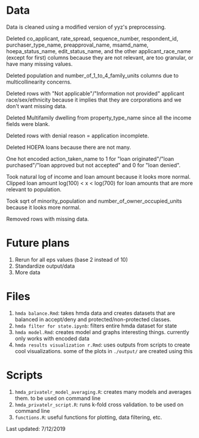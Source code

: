 # Data

Data is cleaned using a modified version of yyz's preprocessing.

Deleted co_applicant, rate_spread, sequence_number, respondent_id, purchaser_type_name, preapproval_name, msamd_name, hoepa_status_name, edit_status_name, and the other applicant_race_name (except for first) columns because they are not relevant, are too granular, or have many missing values.

Deleted population and number_of_1_to_4_family_units columns due to multicollinearity concerns.

Deleted rows with "Not applicable"/"Information not provided" applicant race/sex/ethnicity because it implies that they are corporations and we don't want missing data.

Deleted Multifamily dwelling from property_type_name since all the income fields were blank.

Deleted rows with denial reason = application incomplete.

Deleted HOEPA loans because there are not many.

One hot encoded action_taken_name to 1 for "loan originated"/"loan purchased"/"loan approved but not accepted" and 0 for "loan denied".

Took natural log of income and loan amount because it looks more normal. Clipped loan amount log(100) < x < log(700) for loan amounts that are more relevant to population.

Took sqrt of minority_population and number_of_owner_occupied_units because it looks more normal.

Removed rows with missing data. 

# Future plans

1. Rerun for all eps values (base 2 instead of 10)
2. Standardize output/data
3. More data

# Files

1. `hmda balance.Rmd`: takes hmda data and creates datasets that are balanced in accept/deny and protected/non-protected classes.
2. `hmda filter for state.ipynb`: filters entire hmda dataset for state
3. `hmda model.Rmd`: creates model and graphs interesting things. currently only works with encoded data
4. `hmda results visualization r.Rmd`: uses outputs from scripts to create cool visualizations. some of the plots in `./output/` are created using this

# Scripts

1. `hmda_privatelr_model_averaging.R`: creates many models and averages them. to be used on command line
2. `hmda_privatelr_script.R`: runs k-fold cross validation. to be used on command line
3. `functions.R`: useful functions for plotting, data filtering, etc. 

Last updated: 7/12/2019